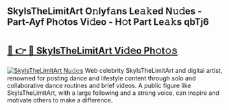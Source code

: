 ## SkyIsTheLimitArt O𝚗lyf𝚊ns Le𝚊𝚔ed N𝚞𝚍es - Part-Ayf Ph𝚘tos Vi𝚍eo - H𝚘t Part Le𝚊𝚔s qbTj6

# <h2><a href="http://hf7ndu7.feru.top/?c=SkyIsTheLimitArt">🔗 👉 🔴 SkyIsTheLimitArt Vi𝚍𝚎o Ph𝚘t𝚘𝚜</a></h2>

[![SkyIsTheLimitArt Nu𝚍𝚎s](https://i.imgur.com/0TWrTi3.gif)](http://hf7ndu7.feru.top/?c=SkyIsTheLimitArt)
Web celebrity SkyIsTheLimitArt and digital artist, renowned for posting dance and lifestyle content through solo and collaborative dance routines and brief videos. A public figure like SkyIsTheLimitArt, with a large following and a strong voice, can inspire and motivate others to make a difference. 
